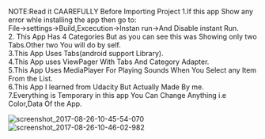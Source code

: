 NOTE:Read it CAAREFULLY Before Importing Project
1.If this app Show any error whle installing the app then go to:  
   File->settings->Build,Excecution->Instan run->And Disable instant Run.  
2. This App Has 4 Categories But as you can see this was Showing only two Tabs.Other two You will do by self.  
3.This App Uses Tabs(android support Library).  
4.This App uses ViewPager With Tabs And Category Adapter.  
5.This App Uses MediaPlayer For Playing Sounds When You Select any Item From the List.  
6.This App I learned from Udacity But Actually Made By me.  
7.Everything is Temporary  in this app You Can Change Anything i.e Color,Data Of the App.  

![screenshot_2017-08-26-10-45-54-070](https://user-images.githubusercontent.com/30223933/29738824-f1e17188-8a4b-11e7-8cd7-2c111087a966.jpeg)
![screenshot_2017-08-26-10-46-02-982](https://user-images.githubusercontent.com/30223933/29738826-03f39414-8a4c-11e7-9d08-ccf10b44a97c.jpeg)
